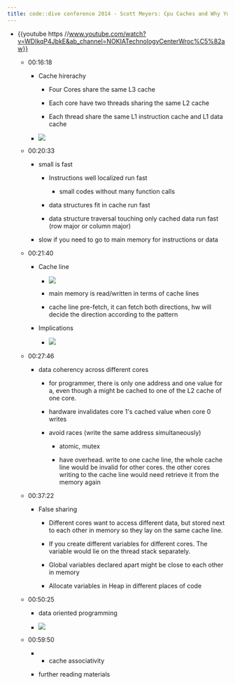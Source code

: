 ```yaml
---
title: code::dive conference 2014 - Scott Meyers: Cpu Caches and Why You Care 
---
```


- {{youtube https //www.youtube.com/watch?v=WDIkqP4JbkE&ab_channel=NOKIATechnologyCenterWroc%C5%82aw}}
	 - 00:16:18 
		 - Cache hirerachy
			 - Four Cores share the same L3 cache

			 - Each core have two threads sharing the same L2 cache

			 - Each thread share the same L1 instruction cache and L1 data cache

		 - ![](../assets/8WBQLcHvVp.png)

	 - 00:20:33 
		 - small is fast
			 - Instructions well localized run fast
				 - small codes without many function calls

			 - data structures fit in cache run fast

			 - data structure traversal touching only cached data run fast (row major or column major)

		 - slow if you need to go to main memory for instructions or data

	 - 00:21:40 
		 - Cache line
			 - ![](../assets/ha8XO_IpsT.png)

			 - main memory is read/written in terms of cache lines

			 - cache line pre-fetch, it can fetch both directions, hw will decide the direction according to the pattern

		 - Implications
			 - ![](../assets/CP_KKfR0Gf.png)

	 - 00:27:46 
		 - data coherency across different cores
			 - for programmer, there is only one address and one value for a, even though a might be cached to one of the L2 cache of one core.

			 - hardware invalidates core 1's cached value when core 0 writes

			 - avoid races (write the same address simultaneously)
				 - atomic, mutex

				 - have overhead. write to one cache line, the whole cache line would be invalid for other cores. the other cores writing to the cache line would need retrieve it from the memory again

	 - 00:37:22 
		 - False sharing
			 - Different cores want to access different data, but stored next to each other in memory so they lay on the same cache line.

			 - If you create different variables for different cores. The variable would lie on the thread stack separately.

			 - Global variables declared apart might be close to each other in memory

			 - Allocate variables in Heap in different places of code

	 - 00:50:25  
		 - data oriented programming

		 - ![](../assets/nWEZl1M_XI.png)

	 - 00:59:50
		 - * cache associativity

		 - further reading materials
